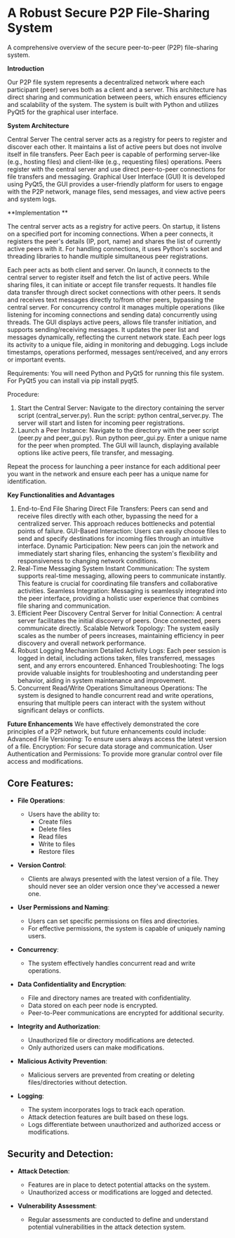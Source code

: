 # A Robust Secure P2P File-Sharing System

A comprehensive overview of the secure peer-to-peer (P2P) file-sharing system.

**Introduction**

Our P2P file system represents a decentralized network where each participant (peer) serves both as a client and a server. This architecture has direct sharing and communication between peers, which ensures efficiency and scalability of the system. The system is built with Python and utilizes PyQt5 for the graphical user interface.

**System Architecture**

Central Server
The central server acts as a registry for peers to register and discover each other. It maintains a list of active peers but does not involve itself in file transfers.
Peer
Each peer is capable of performing server-like (e.g., hosting files) and client-like (e.g., requesting files) operations. Peers register with the central server and use direct peer-to-peer connections for file transfers and messaging.
Graphical User Interface (GUI)
It is developed using PyQt5, the GUI provides a user-friendly platform for users to engage with the P2P network, manage files, send messages, and view active peers and system logs.

**Implementation **

The central server acts as a registry for active peers. On startup, it listens on a specified port for incoming connections. When a peer connects, it registers the peer's details (IP, port, name) and shares the list of currently active peers with it. For handling connections, it uses Python's socket and threading libraries to handle multiple simultaneous peer registrations.

Each peer acts as both client and server. On launch, it connects to the central server to register itself and fetch the list of active peers. While sharing files, it can initiate or accept file transfer requests. It handles file data transfer through direct socket connections with other peers. It sends and receives text messages directly to/from other peers, bypassing the central server.
For concurrency control it manages multiple operations (like listening for incoming connections and sending data) concurrently using threads. The GUI displays active peers, allows file transfer initiation, and supports sending/receiving messages. It updates the peer list and messages dynamically, reflecting the current network state. Each peer logs its activity to a unique file, aiding in monitoring and debugging.  Logs include timestamps, operations performed, messages sent/received, and any errors or important events.

Requirements:
You will need Python and PyQt5 for running this file system. For PyQt5 you can install via pip install pyqt5.

Procedure:
1. Start the Central Server:
Navigate to the directory containing the server script (central_server.py).
Run the script: python central_server.py.
The server will start and listen for incoming peer registrations.
2. Launch a Peer Instance:
Navigate to the directory with the peer script (peer.py and peer_gui.py).
Run python peer_gui.py.
Enter a unique name for the peer when prompted.
The GUI will launch, displaying available options like active peers, file transfer, and messaging.

Repeat the process for launching a peer instance for each additional peer you want in the network and ensure each peer has a unique name for identification.

**Key Functionalities and Advantages**

1. End-to-End File Sharing
Direct File Transfers: Peers can send and receive files directly with each other, bypassing the need for a centralized server. This approach reduces bottlenecks and potential points of failure.
GUI-Based Interaction: Users can easily choose files to send and specify destinations for incoming files through an intuitive interface.
Dynamic Participation: New peers can join the network and immediately start sharing files, enhancing the system's flexibility and responsiveness to changing network conditions.
2. Real-Time Messaging System
Instant Communication: The system supports real-time messaging, allowing peers to communicate instantly. This feature is crucial for coordinating file transfers and collaborative activities.
Seamless Integration: Messaging is seamlessly integrated into the peer interface, providing a holistic user experience that combines file sharing and communication.
3. Efficient Peer Discovery
Central Server for Initial Connection: A central server facilitates the initial discovery of peers. Once connected, peers communicate directly.
Scalable Network Topology: The system easily scales as the number of peers increases, maintaining efficiency in peer discovery and overall network performance.
4. Robust Logging Mechanism
Detailed Activity Logs: Each peer session is logged in detail, including actions taken, files transferred, messages sent, and any errors encountered.
Enhanced Troubleshooting: The logs provide valuable insights for troubleshooting and understanding peer behavior, aiding in system maintenance and improvement.
5. Concurrent Read/Write Operations
Simultaneous Operations: The system is designed to handle concurrent read and write operations, ensuring that multiple peers can interact with the system without significant delays or conflicts.

**Future Enhancements**
We have effectively demonstrated the core principles of a P2P network, but future enhancements could include:
Advanced File Versioning: To ensure users always access the latest version of a file.
Encryption: For secure data storage and communication.
User Authentication and Permissions: To provide more granular control over file access and modifications.

## Core Features:

- **File Operations**: 
  - Users have the ability to:
    * Create files
    * Delete files
    * Read files
    * Write to files
    * Restore files

- **Version Control**: 
  - Clients are always presented with the latest version of a file. They should never see an older version once they've accessed a newer one.

- **User Permissions and Naming**: 
  - Users can set specific permissions on files and directories.
  - For effective permissions, the system is capable of uniquely naming users.

- **Concurrency**: 
  - The system effectively handles concurrent read and write operations.

- **Data Confidentiality and Encryption**: 
  - File and directory names are treated with confidentiality.
  - Data stored on each peer node is encrypted.
  - Peer-to-Peer communications are encrypted for additional security.

- **Integrity and Authorization**: 
  - Unauthorized file or directory modifications are detected.
  - Only authorized users can make modifications.

- **Malicious Activity Prevention**: 
  - Malicious servers are prevented from creating or deleting files/directories without detection.

- **Logging**: 
  - The system incorporates logs to track each operation.
  - Attack detection features are built based on these logs. 
  - Logs differentiate between unauthorized and authorized access or modifications.

## Security and Detection:

- **Attack Detection**: 
  - Features are in place to detect potential attacks on the system.
  - Unauthorized access or modifications are logged and detected.

- **Vulnerability Assessment**: 
  - Regular assessments are conducted to define and understand potential vulnerabilities in the attack detection system.

